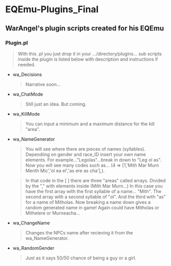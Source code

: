# EQEmu-Plugins_Final
## WarAngel's plugin scripts created for his EQEmu
>
###  Plugin.pl
> With this .pl you just drop it in your .../directory/plugins...
sub scripts inside the plugin is listed below with description and instructions if needed.

* wa_Decisions
    > Narrative soon...
* wa_ChatMode
    > Still just an idea. But coming.
* wa_KillMode
    > You can input a minimum and a maximum distance for the kill "area".
* wa_NameGenerator
    > You will see where there are pieces of names (syllables). Dependiing on gender and race_ID insert your own name elements. For example..."Legolas"...break in down to "Leg ol as". Now you will see many codes such as... (4 => [1,'Mith Mar Murn Menth Mic','ol ea el','as ere as cha'],).
    
    > In that code in the [ ] there are three "areas" called arrays. Divided by the "," with elements inside (Mith Mar Murn...) In this case you have the first array with the first syllable of a name... "Mith". The second array with a second syllable of "ol". And the third with "as" for a name of Mitholas. Now breaking a name down gives a random generated name in game! Again could have Mitholas or Mithelere or Murneacha...
* wa_ChangeName
    > Changes the NPCs name after recieving it from the wa_NameGenerator.
* wa_RandomGender
    > Just as it says 50/50 chance of being a guy or a girl.

